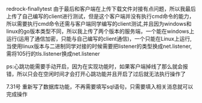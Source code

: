 redrock-finallytest
由于最后和客户端在上传下载文件对接有点问题，所以我最后上传了自己编写的client进行测试，但是这个客户端并没有执行cmd命令的能力，所以需要执行cmd命令还需与客户端同学编写的client测试,并且因为windows和linux的go版本类型不同，所以我上传了两个版本的服务端，一个能在windows上运行(运用了通信加密，只能与自己编写的client通信)，一个只能在Linux上运行,当使用linux版本与二进制同学对接的时候需要把listener的类型换成net.listener,需将105行的tls.listener换成net.listener


ps:心跳功能需要手动开启，因为在实现功能时，如果客户端掉线了那么就会报错，所以只会在空闲时间才会打开心跳功能并且开启了过后就无法执行操作了


7.31号
重新写了数据库功能，不再需要填写sql语句，只需要填入相关消息就可以完成操作


